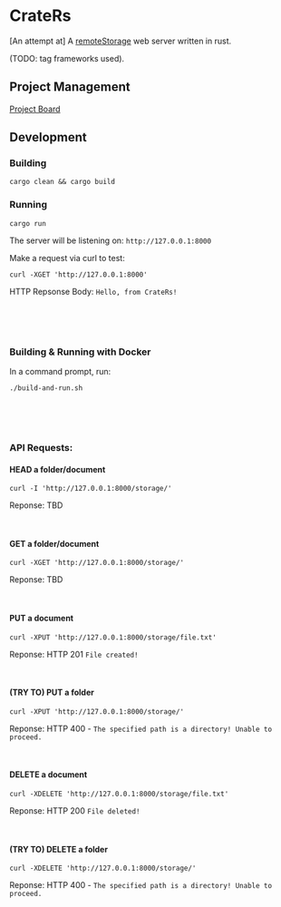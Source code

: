 # CrateRs

[An attempt at] A [remoteStorage](https://remotestorage.io/) web server written in rust.

(TODO: tag frameworks used).

## Project Management

[Project Board](./project_mgmt/BOARD.md)

## Development

### Building

```
cargo clean && cargo build
```

### Running

```
cargo run
```

The server will be listening on: `http://127.0.0.1:8000`

Make a request via curl to test:
```
curl -XGET 'http://127.0.0.1:8000'
```

HTTP Repsonse Body: `Hello, from CrateRs!`

<br>
<br>
<br>

### Building & Running with Docker

In a command prompt, run:
```
./build-and-run.sh
```

<br>
<br>
<br>

### API Requests:

#### HEAD a folder/document
```
curl -I 'http://127.0.0.1:8000/storage/'
```
Reponse: TBD

<br>

#### GET a folder/document
```
curl -XGET 'http://127.0.0.1:8000/storage/'
```
Reponse: TBD

<br>

#### PUT a document
```
curl -XPUT 'http://127.0.0.1:8000/storage/file.txt'
```
Reponse: HTTP 201 `File created!`

<br>

#### (TRY TO) PUT a folder
```
curl -XPUT 'http://127.0.0.1:8000/storage/'
```

Reponse: HTTP 400 - `The specified path is a directory! Unable to proceed.`

<br>

#### DELETE a document
```
curl -XDELETE 'http://127.0.0.1:8000/storage/file.txt'
```
Reponse: HTTP 200 `File deleted!`

<br>

#### (TRY TO) DELETE a folder
```
curl -XDELETE 'http://127.0.0.1:8000/storage/'
```

Reponse: HTTP 400 - `The specified path is a directory! Unable to proceed.`
